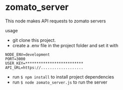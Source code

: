 # zomato_server
This node makes API requests to zomato servers

usage
- git clone this project.
- create a .env file in the project folder and set it with

```
NODE_ENV=development
PORT=3000
USER_KEY=**************************
API_URL=https://...................
```

- run `$ npm install` to install project dependencies
- run `$ node zomato_server.js` to run the server